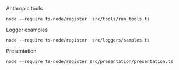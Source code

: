 
Anthropic tools

```
node --require ts-node/register  src/tools/run_tools.ts
``` 

Logger examples
```
node --require ts-node/register  src/loggers/samples.ts
```

Presentation

```
node --require ts-node/register src/presentation/presentation.ts
```
